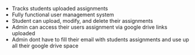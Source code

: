 - Tracks students uploaded assignments
- Fully functional user management system
- Student can upload, modify, and delete their assignments
- Admin can access their users assignment via google drive links uploaded
- Admin dont have to fill their email with students assignments and use up all their google drive space

